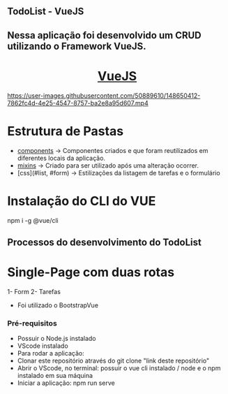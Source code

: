 ## TodoList - VueJS

## Nessa aplicação foi desenvolvido um CRUD utilizando o Framework VueJS.

<h1 align="center">
    <a href="https://vuejs.org/">VueJS</a>
</h1>

https://user-images.githubusercontent.com/50889610/148650412-7862fc4d-4e25-4547-8757-ba2e8a95d607.mp4

Estrutura de Pastas <br>
========================

<!--js-->
  * [components](#components) -> Componentes criados e que foram reutilizados em diferentes locais da aplicação.
  * [mixins](#toastMixing) -> Criado para ser utilizado após uma alteração ocorrer.
  * [css](#list, #form)   -> Estilizações da listagem de tarefas e o formulário
<!--je-->

# Instalação do CLI do VUE
npm i -g @vue/cli

## Processos do desenvolvimento do TodoList

# Single-Page com duas rotas
1- Form
2- Tarefas
* Foi utilizado o BootstrapVue


### Pré-requisitos
 * Possuir o Node.js instalado
 * VScode instalado
 * Para rodar a aplicação:
 * Clonar este repositório através do git clone "link deste repositório"
 * Abrir o VScode, no terminal: possuir o vue cli instalado / node e o npm instalado em sua máquina
 * Iniciar a aplicação: npm run serve

